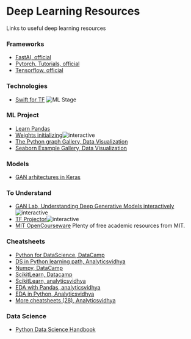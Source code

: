 # Deep Learning Resources
Links to useful deep learning resources

### Frameworks
* [FastAI, official](https://course.fast.ai/)
* [Pytorch, Tutorials, official](https://pytorch.org/tutorials/)
* [Tensorflow, official](https://www.tensorflow.org/learn)

### Technologies
* [Swift for TF](https://colab.research.google.com/github/zaidalyafeai/Notebooks/blob/master/TF_Swift.ipynb#scrollTo=Snub2EZdCKKb) ![ML Stage](https://img.shields.io/badge/-Colab-yellow.svg?style=popout&logo=https://colab.research.google.com/img/colab_favicon_256px.png)

### ML Project

* [Learn Pandas](https://bitbucket.org/hrojas/learn-pandas/src/master/)
* [Weights initializing](http://www.deeplearning.ai/ai-notes/initialization/#utm_source=social&utm_medium=linkedin&utm_campaign=AINotesInitializationDiscussion1)![interactive](https://img.shields.io/badge/-interactive-blue.svg?style=popout&logo)
* [The Python graph Gallery, Data Visualization](https://python-graph-gallery.com/all-charts/)
* [Seaborn Example Gallery, Data Visualization](https://seaborn.pydata.org/examples/index.html)

### Models
* [GAN arhitectures in Keras](https://github.com/eriklindernoren/Keras-GAN)

### To Understand
* [GAN Lab, Understanding Deep Generative Models interactively](https://poloclub.github.io/ganlab/)![interactive](https://img.shields.io/badge/-interactive-blue.svg?style=popout&logo)
* [TF Projector](https://projector.tensorflow.org/)![interactive](https://img.shields.io/badge/-interactive-blue.svg?style=popout&logo)
* [MIT OpenCourseware](https://ocw.mit.edu/courses/?fbclid=IwAR2RAv1QjpnoQgkZjFLPgu8BCGK0ZsuEWaB76YQz53_eH_IPiYj1s1As5gA) Plenty of free academic resources from MIT.

### Cheatsheets
* [Python for DataScience, DataCamp](https://s3.amazonaws.com/assets.datacamp.com/blog_assets/PythonForDataScience.pdf)
* [DS in Python learning path, Analyticsvidhya](https://www.analyticsvidhya.com/blog/2015/05/infographic-quick-guide-learn-python-data-science/)
* [Numpy, DataCamp](https://s3.amazonaws.com/assets.datacamp.com/blog_assets/Numpy_Python_Cheat_Sheet.pdf)
* [ScikitLearn, Datacamp](https://datacamp-community-prod.s3.amazonaws.com/5433fa18-9f43-44cc-b228-74672efcd116)
* [ScikitLearn, analyticsvidhya](https://www.analyticsvidhya.com/infographics/Scikit-Learn-Infographic.pdf)
* [EDA with Pandas, analyticsvidhya](https://www.analyticsvidhya.com/blog/2015/07/11-steps-perform-data-analysis-pandas-python/)
* [EDA in Python, Analyticsvidhya](https://www.analyticsvidhya.com/blog/2015/06/infographic-cheat-sheet-data-exploration-python/)
* [More cheatsheets (28), Analyticsvidhya](https://www.analyticsvidhya.com/blog/2017/02/top-28-cheat-sheets-for-machine-learning-data-science-probability-sql-big-data/)


### Data Science
* [Python Data Science Handbook](https://jakevdp.github.io/PythonDataScienceHandbook/)
